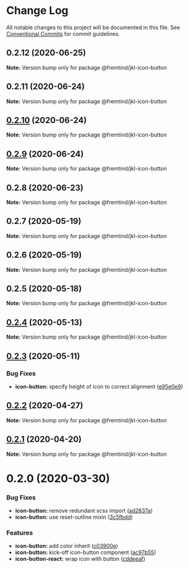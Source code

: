 # Change Log

All notable changes to this project will be documented in this file.
See [Conventional Commits](https://conventionalcommits.org) for commit guidelines.

## 0.2.12 (2020-06-25)

**Note:** Version bump only for package @fremtind/jkl-icon-button





## 0.2.11 (2020-06-24)

**Note:** Version bump only for package @fremtind/jkl-icon-button





## [0.2.10](https://github.com/fremtind/jokul/compare/@fremtind/jkl-icon-button@0.2.9...@fremtind/jkl-icon-button@0.2.10) (2020-06-24)

**Note:** Version bump only for package @fremtind/jkl-icon-button





## [0.2.9](https://github.com/fremtind/jokul/compare/@fremtind/jkl-icon-button@0.2.8...@fremtind/jkl-icon-button@0.2.9) (2020-06-24)

**Note:** Version bump only for package @fremtind/jkl-icon-button





## 0.2.8 (2020-06-23)

**Note:** Version bump only for package @fremtind/jkl-icon-button





## 0.2.7 (2020-05-19)

**Note:** Version bump only for package @fremtind/jkl-icon-button





## 0.2.6 (2020-05-19)

**Note:** Version bump only for package @fremtind/jkl-icon-button





## 0.2.5 (2020-05-18)

**Note:** Version bump only for package @fremtind/jkl-icon-button





## [0.2.4](https://github.com/fremtind/jokul/compare/@fremtind/jkl-icon-button@0.2.3...@fremtind/jkl-icon-button@0.2.4) (2020-05-13)

**Note:** Version bump only for package @fremtind/jkl-icon-button





## [0.2.3](https://github.com/fremtind/jokul/compare/@fremtind/jkl-icon-button@0.2.2...@fremtind/jkl-icon-button@0.2.3) (2020-05-11)


### Bug Fixes

* **icon-button:** specify height of icon to correct alignment ([e95e0e9](https://github.com/fremtind/jokul/commit/e95e0e9f3e9d9708b8b36788463aa52e3ef853fc))





## [0.2.2](https://github.com/fremtind/jokul/compare/@fremtind/jkl-icon-button@0.2.1...@fremtind/jkl-icon-button@0.2.2) (2020-04-27)

**Note:** Version bump only for package @fremtind/jkl-icon-button





## [0.2.1](https://github.com/fremtind/jokul/compare/@fremtind/jkl-icon-button@0.2.0...@fremtind/jkl-icon-button@0.2.1) (2020-04-20)

**Note:** Version bump only for package @fremtind/jkl-icon-button





# 0.2.0 (2020-03-30)


### Bug Fixes

* **icon-button:** remove redundant scss import ([ad2837a](https://github.com/fremtind/jokul/commit/ad2837a1961b245219ae111dae36e2450dbbee88))
* **icon-button:** use reset-outline mixin ([3c5fbdd](https://github.com/fremtind/jokul/commit/3c5fbdd4eab20a8410c47b09e3eccd9b7fc73318))


### Features

* **icon-button:** add color inherit ([c03900e](https://github.com/fremtind/jokul/commit/c03900e9673d01a59242f74c77eee7a5da991490))
* **icon-button:** kick-off icon-button component ([ac97b55](https://github.com/fremtind/jokul/commit/ac97b556a35b9cb4eddd08d4e308e7e69dee03e1))
* **icon-button-react:** wrap icon with button ([cddeeaf](https://github.com/fremtind/jokul/commit/cddeeafe5954678f6db37f404cbff0216685db4d))
